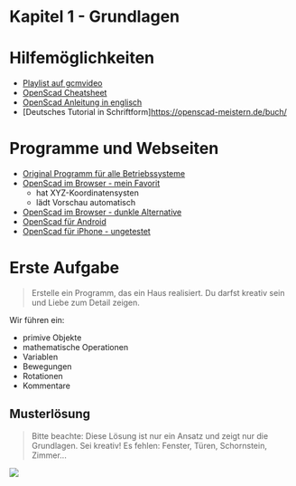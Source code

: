 Kapitel 1 - Grundlagen
==============

# Hilfemöglichkeiten

- [Playlist auf gcmvideo](https://www.youtube.com/watch?v=iT_XUbgAiJY&list=PL0JavxASM3E0wbIQIrSi8fu1R6naFvHX0&index=1)
- [OpenScad Cheatsheet](https://openscad.org/cheatsheet/)
- [OpenScad Anleitung in englisch](https://openscad.org/documentation.html#tutorial)
- [Deutsches Tutorial in Schriftform]https://openscad-meistern.de/buch/

# Programme und Webseiten

- [Original Programm für alle Betriebssysteme](https://openscad.org/downloads.html)
- [OpenScad im Browser - mein Favorit](https://ochafik.com/openscad2/)
    - hat XYZ-Koordinatensysten
    - lädt Vorschau automatisch
- [OpenScad im Browser - dunkle Alternative](https://ochafik.com/openscad2/)
- [OpenScad für Android](https://www.scorchworks.com/ScorchCAD/scorchcad.html)
- [OpenScad für iPhone - ungetestet](https://apps.apple.com/de/app/modeler-3d/id1573983008)

# Erste Aufgabe

> Erstelle ein Programm, das ein Haus realisiert. Du darfst kreativ sein und Liebe zum Detail zeigen.

Wir führen ein:

- primive Objekte
- mathematische Operationen
- Variablen
- Bewegungen
- Rotationen
- Kommentare

## Musterlösung

> Bitte beachte: Diese Lösung ist nur ein Ansatz und zeigt nur die Grundlagen. Sei kreativ! Es fehlen: Fenster, Türen, Schornstein, Zimmer...

![](OpenScad_Grundlagen.png)
